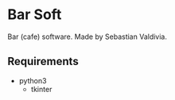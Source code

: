 # Bar Soft
Bar (cafe) software. Made by Sebastian Valdivia.

## Requirements
+ python3
    * tkinter
